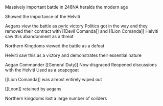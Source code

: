 Massively important battle in 246NA
heralds the modern age

Showed the importance of the Helviti

Aegans view the battle as pyric victory
Politics got in the way and they removed their contract with [[Devil Comanda]] and [[Lion Comanda]]
Helviti saw this abandonment as a threat

Northern Kingdoms viewed the battle as a defeat

Helviti saw this as a victory and demonstrates their essential nature

Aegan Commander [[General Duty]] 
Now disgraced
Reopened discussions with the Helviti
Used as a scapegoat

[[Lion Comanda]] was almost entirely wiped out

[[Loon]] retained by aegans 

Northern kingdoms lost a large number of soilders

